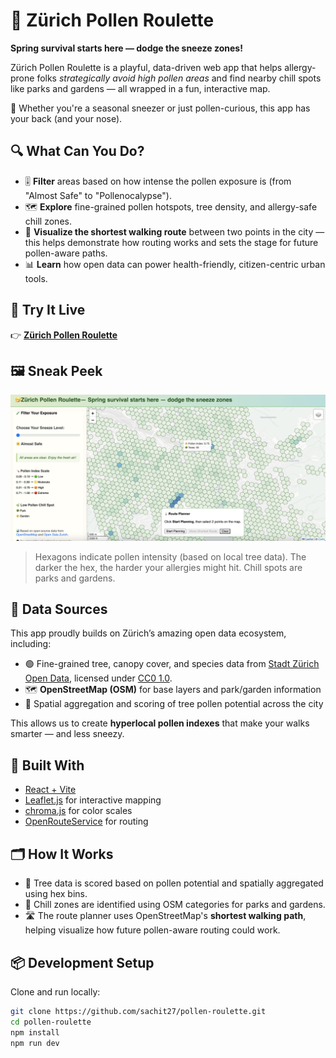 # 🤧 Zürich Pollen Roulette

**Spring survival starts here — dodge the sneeze zones!**

Zürich Pollen Roulette is a playful, data-driven web app that helps allergy-prone folks *strategically avoid high pollen areas* and find nearby chill spots like parks and gardens — all wrapped in a fun, interactive map.

🌼 Whether you're a seasonal sneezer or just pollen-curious, this app has your back (and your nose).

## 🔍 What Can You Do?

- 🎚️ **Filter** areas based on how intense the pollen exposure is (from "Almost Safe" to "Pollenocalypse").
- 🗺️ **Explore** fine-grained pollen hotspots, tree density, and allergy-safe chill zones.
- 🧭 **Visualize the shortest walking route** between two points in the city — this helps demonstrate how routing works and sets the stage for future pollen-aware paths.
- 📊 **Learn** how open data can power health-friendly, citizen-centric urban tools.

## 🔗 Try It Live

👉 [**Zürich Pollen Roulette**](https://sachit27.github.io/pollen-roulette/)

## 🖼️ Sneak Peek

![Zürich Pollen Roulette Screenshot](docs/screenshot.png)

> Hexagons indicate pollen intensity (based on local tree data). The darker the hex, the harder your allergies might hit. Chill spots are parks and gardens.

## 🌳 Data Sources

This app proudly builds on Zürich’s amazing open data ecosystem, including:

- 🟢 Fine-grained tree, canopy cover, and species data from [Stadt Zürich Open Data](https://data.stadt-zuerich.ch/), licensed under [CC0 1.0](https://creativecommons.org/publicdomain/zero/1.0/).
- 🗺️ **OpenStreetMap (OSM)** for base layers and park/garden information
- 📐 Spatial aggregation and scoring of tree pollen potential across the city

This allows us to create **hyperlocal pollen indexes** that make your walks smarter — and less sneezy.

## 🧠 Built With

- [React + Vite](https://vitejs.dev)
- [Leaflet.js](https://leafletjs.com) for interactive mapping
- [chroma.js](https://vis4.net/chromajs/) for color scales
- [OpenRouteService](https://openrouteservice.org/) for routing

## 🗂️ How It Works

- 🌲 Tree data is scored based on pollen potential and spatially aggregated using hex bins.
- 🎯 Chill zones are identified using OSM categories for parks and gardens.
- 🛣️ The route planner uses OpenStreetMap's **shortest walking path**, helping visualize how future pollen-aware routing could work.

## 📦 Development Setup

Clone and run locally:
```bash
git clone https://github.com/sachit27/pollen-roulette.git
cd pollen-roulette
npm install
npm run dev
